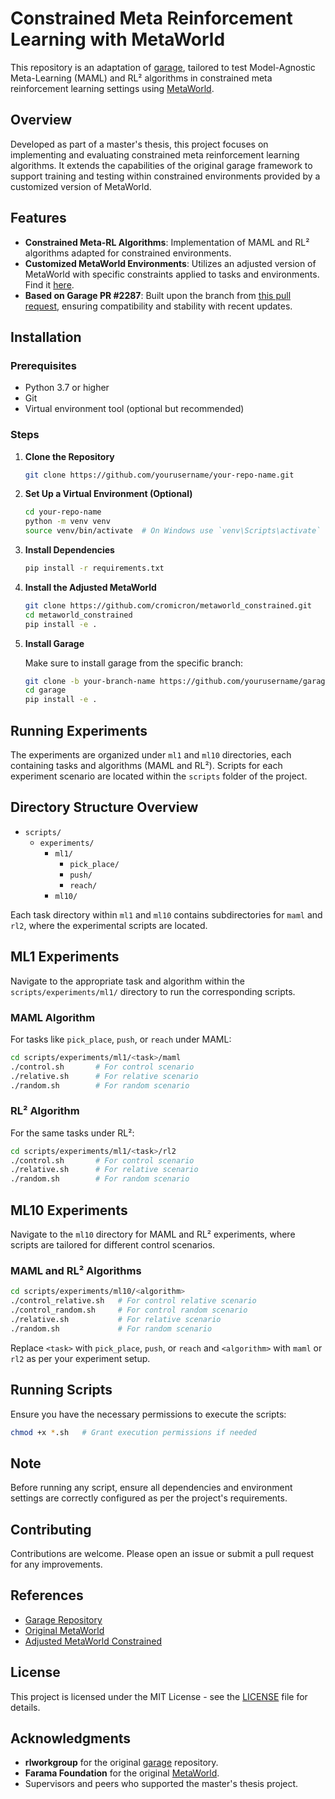 
# Constrained Meta Reinforcement Learning with MetaWorld

This repository is an adaptation of [garage](https://github.com/rlworkgroup/garage), tailored to test Model-Agnostic Meta-Learning (MAML) and RL² algorithms in constrained meta reinforcement learning settings using [MetaWorld](https://github.com/Farama-Foundation/Metaworld).

## Overview

Developed as part of a master's thesis, this project focuses on implementing and evaluating constrained meta reinforcement learning algorithms. It extends the capabilities of the original garage framework to support training and testing within constrained environments provided by a customized version of MetaWorld.

## Features

- **Constrained Meta-RL Algorithms**: Implementation of MAML and RL² algorithms adapted for constrained environments.
- **Customized MetaWorld Environments**: Utilizes an adjusted version of MetaWorld with specific constraints applied to tasks and environments. Find it [here](https://github.com/cromicron/metaworld_constrained).
- **Based on Garage PR #2287**: Built upon the branch from [this pull request](https://github.com/rlworkgroup/garage/pull/2287), ensuring compatibility and stability with recent updates.

## Installation

### Prerequisites

- Python 3.7 or higher
- Git
- Virtual environment tool (optional but recommended)

### Steps

1. **Clone the Repository**

   ```bash
   git clone https://github.com/yourusername/your-repo-name.git
   ```

2. **Set Up a Virtual Environment (Optional)**

   ```bash
   cd your-repo-name
   python -m venv venv
   source venv/bin/activate  # On Windows use `venv\Scripts\activate`
   ```

3. **Install Dependencies**

   ```bash
   pip install -r requirements.txt
   ```

4. **Install the Adjusted MetaWorld**

   ```bash
   git clone https://github.com/cromicron/metaworld_constrained.git
   cd metaworld_constrained
   pip install -e .
   ```

5. **Install Garage**

   Make sure to install garage from the specific branch:

   ```bash
   git clone -b your-branch-name https://github.com/yourusername/garage.git
   cd garage
   pip install -e .
   ```

## Running Experiments

The experiments are organized under `ml1` and `ml10` directories, each containing tasks and algorithms (MAML and RL²). Scripts for each experiment scenario are located within the `scripts` folder of the project.

## Directory Structure Overview

- `scripts/`
  - `experiments/`
    - `ml1/`
      - `pick_place/`
      - `push/`
      - `reach/`
    - `ml10/`

Each task directory within `ml1` and `ml10` contains subdirectories for `maml` and `rl2`, where the experimental scripts are located.

## ML1 Experiments

Navigate to the appropriate task and algorithm within the `scripts/experiments/ml1/` directory to run the corresponding scripts.

### MAML Algorithm

For tasks like `pick_place`, `push`, or `reach` under MAML:

```bash
cd scripts/experiments/ml1/<task>/maml
./control.sh       # For control scenario
./relative.sh      # For relative scenario
./random.sh        # For random scenario
```

### RL² Algorithm

For the same tasks under RL²:

```bash
cd scripts/experiments/ml1/<task>/rl2
./control.sh       # For control scenario
./relative.sh      # For relative scenario
./random.sh        # For random scenario
```

## ML10 Experiments

Navigate to the `ml10` directory for MAML and RL² experiments, where scripts are tailored for different control scenarios.

### MAML and RL² Algorithms

```bash
cd scripts/experiments/ml10/<algorithm>
./control_relative.sh   # For control relative scenario
./control_random.sh     # For control random scenario
./relative.sh           # For relative scenario
./random.sh             # For random scenario
```

Replace `<task>` with `pick_place`, `push`, or `reach` and `<algorithm>` with `maml` or `rl2` as per your experiment setup.

## Running Scripts

Ensure you have the necessary permissions to execute the scripts:

```bash
chmod +x *.sh   # Grant execution permissions if needed
```

## Note

Before running any script, ensure all dependencies and environment settings are correctly configured as per the project's requirements.

## Contributing

Contributions are welcome. Please open an issue or submit a pull request for any improvements.

## References

- [Garage Repository](https://github.com/rlworkgroup/garage)
- [Original MetaWorld](https://github.com/Farama-Foundation/Metaworld)
- [Adjusted MetaWorld Constrained](https://github.com/cromicron/metaworld_constrained)

## License

This project is licensed under the MIT License - see the [LICENSE](LICENSE) file for details.

## Acknowledgments

- **rlworkgroup** for the original [garage](https://github.com/rlworkgroup/garage) repository.
- **Farama Foundation** for the original [MetaWorld](https://github.com/Farama-Foundation/Metaworld).
- Supervisors and peers who supported the master's thesis project.
